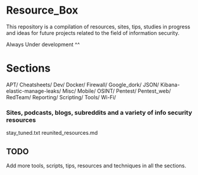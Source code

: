# Resource_Box

This repository is a compilation of resources, sites, tips, studies in progress and ideas for future projects related to the field of information security.


Always Under development ^^


# Sections

APT/
Cheatsheets/
Dev/
Docker/
Firewall/
Google_dork/
JSON/
Kibana-elastic-manage-leaks/
Misc/
Mobile/
OSINT/
Pentest/
Pentest_web/
RedTeam/
Reporting/
Scripting/
Tools/
Wi-Fi/

### Sites, podcasts, blogs, subreddits and a variety of info security resources 

stay_tuned.txt
reunited_resources.md

## TODO

Add more tools, scripts, tips, resources and techniques in all the sections.